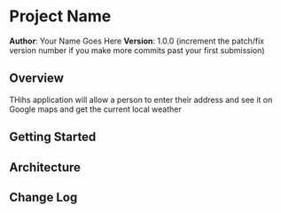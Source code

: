 # Project Name

**Author**: Your Name Goes Here
**Version**: 1.0.0 (increment the patch/fix version number if you make more commits past your first submission)

## Overview
THihs application will allow a person to enter their address and see it on Google maps and get the current local weather

## Getting Started
<!-- What are the steps that a user must take in order to build this app on their own machine and get it running? -->

## Architecture
<!-- Provide a detailed description of the application design. What technologies (languages, libraries, etc) you're using, and any other relevant design information. -->

## Change Log
<!-- Use this area to document the iterative changes made to your application as each feature is successfully implemented. Use time stamps. Here's an examples:

01-01-2001 4:59pm - Application now has a fully-functional express server, with a GET route for the location resource.

## Credits and Collaborations
Floyd and Austin